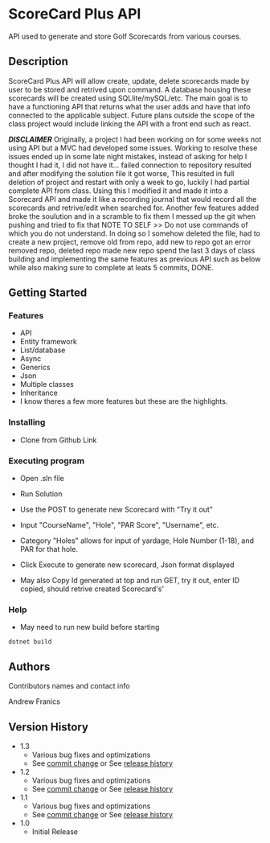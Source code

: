 # ScoreCard Plus API

API used to generate and store Golf Scorecards from various courses.

## Description

ScoreCard Plus API will allow create, update, delete scorecards made by user to be stored and retrived upon command.
A database housing these scorecards will be created using SQLlite/mySQL/etc.
The main goal is to have a functioning API that returns what the user adds and have that info connected to the applicable subject.
Future plans outside the scope of the class project would include linking the API with a front end such as react.

***DISCLAIMER***
Originally, a project I had been working on for some weeks not using API but a MVC had developed some issues.
Working to resolve these issues ended up in some late night mistakes, instead of asking for help I thought I had it,
I did not have it... failed connection to repository resulted and after modifying the solution file it got worse,
This resulted in full deletion of project and restart with only a week to go, luckily I had partial complete API from class.
Using this I modified it and made it into a Scorecard API and made it like a recording journal that would record all the scorecards and retrive/edit when searched for.
Another few features added broke the soulution and in a scramble to fix them I messed up the git when pushing and tried to fix that
NOTE TO SELF >> Do not use commands of which you do not understand.
In doing so I somehow deleted the file, had to create a new project, remove old from repo, add new to repo got an error removed repo, deleted repo made new repo spend 
the last 3 days of class building and implementing the same features as previous API such as below while also making sure to complete at leats 5 commits, DONE. 

## Getting Started

### Features

* API
* Entity framework
* List/database
* Async
* Generics
* Json
* Multiple classes
* Inheritance
* I know theres a few more features but these are the highlights.



### Installing

* Clone from Github Link

### Executing program

* Open .sln file 
* Run Solution
* Use the POST to generate new Scorecard with "Try it out"
* Input "CourseName", "Hole", "PAR Score", "Username", etc.
* Category "Holes" allows for input of yardage, Hole Number (1-18), and PAR for that hole.
* Click Execute to generate new scorecard, Json format displayed

* May also Copy Id generated at top and run GET, try it out, enter ID copied, should retrive created Scorecard's'

### Help
* May need to run new build before starting
```
dotnet build
```


## Authors

Contributors names and contact info

Andrew Franics



## Version History

* 1.3
    * Various bug fixes and optimizations
    * See [commit change]() or See [release history]()
* 1.2
    * Various bug fixes and optimizations
    * See [commit change]() or See [release history]()
* 1.1
    * Various bug fixes and optimizations
    * See [commit change]() or See [release history]()
* 1.0
    * Initial Release
 





